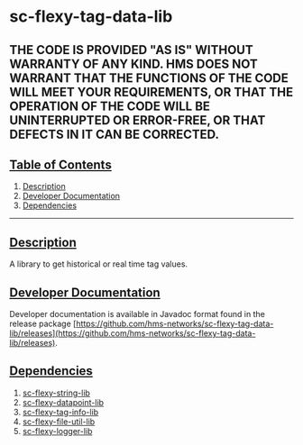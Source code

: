 # sc-flexy-tag-data-lib

THE CODE IS PROVIDED "AS IS" WITHOUT WARRANTY OF ANY KIND. HMS DOES NOT WARRANT THAT THE FUNCTIONS OF THE CODE WILL MEET YOUR REQUIREMENTS, OR THAT THE OPERATION OF THE CODE WILL BE UNINTERRUPTED OR ERROR-FREE, OR THAT DEFECTS IN IT CAN BE CORRECTED.
---

## [Table of Contents](#table-of-contents)

1. [Description](#description)
2. [Developer Documentation](#developer-documentation)
3. [Dependencies](#dependencies)

---

## [Description](#table-of-contents)

A library to get historical or real time tag values.

## [Developer Documentation](#table-of-contents)

Developer documentation is available in Javadoc format found in the release package [https://github.com/hms-networks/sc-flexy-tag-data-lib/releases](https://github.com/hms-networks/sc-flexy-tag-data-lib/releases).

## [Dependencies](#table-of-contents)
1. [sc-flexy-string-lib](https://github.com/hms-networks/sc-flexy-string-lib)
2. [sc-flexy-datapoint-lib](https://github.com/hms-networks/sc-flexy-datapoint-lib)
3. [sc-flexy-tag-info-lib](https://github.com/hms-networks/sc-flexy-tag-info-lib)
4. [sc-flexy-file-util-lib](https://github.com/hms-networks/sc-flexy-file-util-lib)
5. [sc-flexy-logger-lib](https://github.com/hms-networks/sc-flexy-logger-lib)
